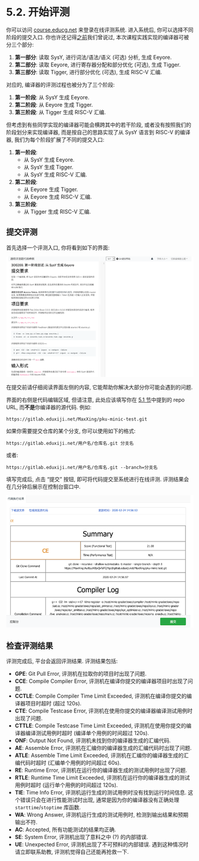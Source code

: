 # 5.2. 开始评测

你可以访问 [course.educg.net](https://course.educg.net) 来登录在线评测系统. 进入系统后, 你可以选择不同阶段的提交入口. 你也许还记得[之前](ir/)我们曾说过, 本次课程实践实现的编译器可被分三个部分:

1. **第一部分**: 读取 SysY, 进行词法/语法/语义 (可选) 分析, 生成 Eeyore.
2. **第二部分**: 读取 Eeyore, 进行寄存器分配和部分优化 (可选), 生成 Tigger.
3. **第三部分**: 读取 Tigger, 进行部分优化 (可选), 生成 RISC-V 汇编.

对应的, 编译器的评测过程也被分为了三个阶段:

1. **第一阶段**: 从 SysY 生成 Eeyore.
2. **第二阶段**: 从 Eeyore 生成 Tigger.
3. **第三阶段**: 从 Tigger 生成 RISC-V 汇编.

但考虑到有些同学实现的编译器可能会横跨其中的若干阶段, 或者没有按照我们的阶段划分来实现编译器, 而是按自己的思路实现了从 SysY 语言到 RISC-V 的编译器, 我们为每个阶段扩展了不同的提交入口:

1. **第一阶段**:
    * 从 SysY 生成 Eeyore.
    * 从 SysY 生成 Tigger.
    * 从 SysY 生成 RISC-V 汇编.
2. **第二阶段**:
    * 从 Eeyore 生成 Tigger.
    * 从 Eeyore 生成 RISC-V 汇编.
3. **第三阶段**:
    * 从 Tigger 生成 RISC-V 汇编.

## 提交评测

首先选择一个评测入口, 你将看到如下的界面:

![judging-1](judging-1.png)

在提交前请仔细阅读界面左侧的内容, 它能帮助你解决大部分你可能会遇到的问题.

界面的右侧是代码编辑区域, 但请注意, 此处应该填写你在 [5.1 节](oj/committing.md)中提到的 repo URL, 而**不是**你编译器的源代码. 例如:

```
https://gitlab.eduxiji.net/MaxXing/pku-minic-test.git
```

如果你需要提交仓库的某个分支, 你可以使用如下的格式:

```
https://gitlab.eduxiji.net/用户名/仓库名.git 分支名
```

或者:

```
https://gitlab.eduxiji.net/用户名/仓库名.git --branch=分支名
```

填写完成后, 点击 “提交” 按钮, 即可将代码提交至系统进行在线评测. 评测结果会在几分钟后展示在控制台窗口中.

![judging-2](judging-2.png)

## 检查评测结果

评测完成后, 平台会返回评测结果. 评测结果包括:

* **GPE**: Git Pull Error, 评测机在拉取你的项目时出现了问题.
* **CCE**: Compile Compiler Error, 评测机在编译你提交的编译器项目时出现了问题.
* **CCTLE**: Compile Compiler Time Limit Exceeded, 评测机在编译你提交的编译器项目时超时 (超过 120s).
* **CTE**: Compile Testcase Error, 评测机在使用你提交的编译器编译测试用例时出现了问题.
* **CTTLE**: Compile Testcase Time Limit Exceeded, 评测机在使用你提交的编译器编译测试用例时超时 (编译单个用例的时间超过 120s).
* **ONF**: Output Not Found, 评测机未找到你的编译器生成的汇编代码.
* **AE**: Assemble Error, 评测机在汇编你的编译器生成的汇编代码时出现了问题.
* **ATLE**: Assemble Time Limit Exceeded, 评测机在汇编你的编译器生成的汇编代码时超时 (汇编单个用例的时间超过 60s).
* **RE**: Runtime Error, 评测机在运行你的编译器生成的测试用例时出现了问题.
* **RTLE**: Runtime Time Limit Exceeded, 评测机在运行你的编译器生成的测试用例时超时 (运行单个用例的时间超过 120s).
* **TIE**: Time Info Error, 评测机运行生成的测试用例时没有找到运行时间信息. 这个错误只会在进行性能测试时出现, 通常是因为你的编译器没有正确处理 `starttime`/`stoptime` 库函数.
* **WA**: Wrong Answer, 评测机运行生成的测试用例时, 检测到输出结果和预期输出不符.
* **AC**: Accepted, 所有功能测试的结果均正确.
* **SE**: System Error, 评测机出现了意料之中 (?) 的内部错误.
* **UE**: Unexpected Error, 评测机出现了不可预料的内部错误. 遇到这种情况时请立即联系助教, 评测机觉得自己还能再抢救一下.

